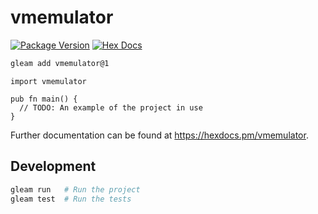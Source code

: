 # vmemulator

[![Package Version](https://img.shields.io/hexpm/v/vmemulator)](https://hex.pm/packages/vmemulator)
[![Hex Docs](https://img.shields.io/badge/hex-docs-ffaff3)](https://hexdocs.pm/vmemulator/)

```sh
gleam add vmemulator@1
```
```gleam
import vmemulator

pub fn main() {
  // TODO: An example of the project in use
}
```

Further documentation can be found at <https://hexdocs.pm/vmemulator>.

## Development

```sh
gleam run   # Run the project
gleam test  # Run the tests
```

